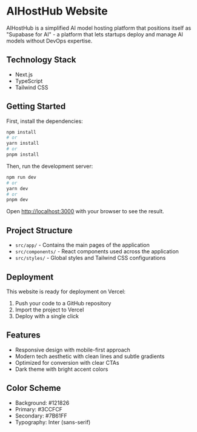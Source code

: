 # AIHostHub Website

AIHostHub is a simplified AI model hosting platform that positions itself as "Supabase for AI" - a platform that lets startups deploy and manage AI models without DevOps expertise.

## Technology Stack

- Next.js
- TypeScript
- Tailwind CSS

## Getting Started

First, install the dependencies:

```bash
npm install
# or
yarn install
# or
pnpm install
```

Then, run the development server:

```bash
npm run dev
# or
yarn dev
# or
pnpm dev
```

Open [http://localhost:3000](http://localhost:3000) with your browser to see the result.

## Project Structure

- `src/app/` - Contains the main pages of the application
- `src/components/` - React components used across the application
- `src/styles/` - Global styles and Tailwind CSS configurations

## Deployment

This website is ready for deployment on Vercel:

1. Push your code to a GitHub repository
2. Import the project to Vercel
3. Deploy with a single click

## Features

- Responsive design with mobile-first approach
- Modern tech aesthetic with clean lines and subtle gradients
- Optimized for conversion with clear CTAs
- Dark theme with bright accent colors

## Color Scheme

- Background: #121826
- Primary: #3CCFCF
- Secondary: #7B61FF
- Typography: Inter (sans-serif)
